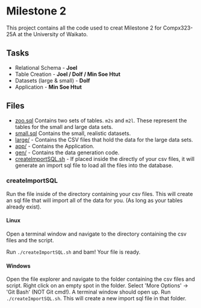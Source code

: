 # Milestone 2

This project contains all the code used to creat Milestone 2 for Compx323-25A at the University of Waikato.

## Tasks
- Relational Schema - **Joel**
- Table Creation - **Joel / Dolf / Min Soe Htut**
- Datasets (large & small) - **Dolf**
- Application - **Min Soe Htut**

## Files
- [zoo.sql](zoo.sql) Contains two sets of tables. `m2s` and `m2l`. These represent the tables for the small and large data sets.
- [small.sql](small.sql) Contains the small, realistic datasets.
- [large/](./large) - Contains the CSV files that hold the data for the large data sets.
- [app/](./app) - Contains the Application.
- [gen/](./gen) - Contains the data generation code.
- [createImportSQL.sh](createImportSQL.sh) - If placed inside the directly of your csv files, it will generate an import sql file to load all the files into the database. 

### createImportSQL
Run the file inside of the directory containing your csv files. This will create an sql file that will import all of the data for you. (As long as your tables already exist).
#### Linux

Open a terminal window and navigate to the directory containing the csv files and the script.

Run `./createImportSQL.sh` and bam! Your file is ready.

#### Windows

Open the file explorer and navigate to the folder containing the csv files and script. Right click on an empty spot in the folder. Select 'More Options' -> 'Git Bash' (NOT Git cmd!). A terminal window should open up. Run `./createImportSQL.sh`. This will create a new import sql file in that folder. 

